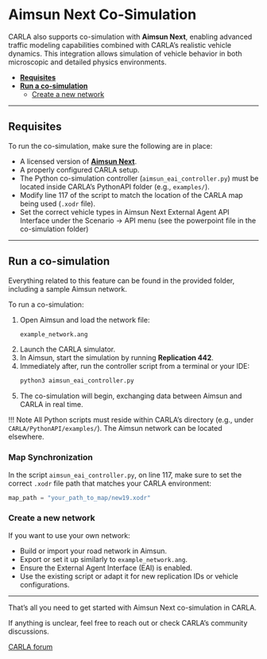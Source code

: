 # Aimsun Next Co-Simulation

CARLA also supports co-simulation with **Aimsun Next**, enabling advanced traffic modeling capabilities combined with CARLA’s realistic vehicle dynamics. This integration allows simulation of vehicle behavior in both microscopic and detailed physics environments.

*   [__Requisites__](#requisites)  
*   [__Run a co-simulation__](#run-the-co-simulation)  
	*   [Create a new network](#create-a-new-network)  

---

## Requisites

To run the co-simulation, make sure the following are in place:

*   A licensed version of [__Aimsun Next__](https://www.aimsun.com/aimsun-next/).  
*   A properly configured CARLA setup.  
*   The Python co-simulation controller (`aimsun_eai_controller.py`) must be located inside CARLA’s PythonAPI folder (e.g., `examples/`).  
*   Modify line 117 of the script to match the location of the CARLA map being used (`.xodr` file).  
*   Set the correct vehicle types in Aimsun Next External Agent API Interface under the Scenario -> API menu (see the powerpoint file in the co-simulation folder)
---

## Run a co-simulation

Everything related to this feature can be found in the provided folder, including a sample Aimsun network.

To run a co-simulation:

1. Open Aimsun and load the network file:  
   ```bash
   example_network.ang
   ```
2. Launch the CARLA simulator.  
3. In Aimsun, start the simulation by running **Replication 442**.  
4. Immediately after, run the controller script from a terminal or your IDE:  
   ```bash
   python3 aimsun_eai_controller.py
   ```
5. The co-simulation will begin, exchanging data between Aimsun and CARLA in real time.

!!! Note
    All Python scripts must reside within CARLA’s directory (e.g., under `CARLA/PythonAPI/examples/`). The Aimsun network can be located elsewhere.

### Map Synchronization

In the script `aimsun_eai_controller.py`, on line 117, make sure to set the correct `.xodr` file path that matches your CARLA environment:

```python
map_path = "your_path_to_map/new19.xodr"
```

### Create a new network

If you want to use your own network:

*   Build or import your road network in Aimsun.  
*   Export or set it up similarly to `example_network.ang`.  
*   Ensure the External Agent Interface (EAI) is enabled.  
*   Use the existing script or adapt it for new replication IDs or vehicle configurations.

---

That’s all you need to get started with Aimsun Next co-simulation in CARLA.

If anything is unclear, feel free to reach out or check CARLA’s community discussions.

<div class="build-buttons">
<p>
<a href="https://github.com/carla-simulator/carla/discussions/" target="_blank" class="btn btn-neutral" title="Go to the CARLA forum">
CARLA forum</a>
</p>
</div>
